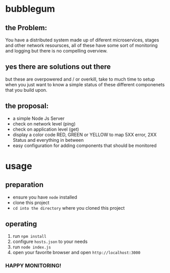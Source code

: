 # bubblegum

## the Problem: 
 You have a distributed system made up of diferent microservices, stages and other network resoursces, all of these have some sort of monitoring and logging but there is no compelling overview.
 
## yes there are solutions out there
but these are overpowered and / or overkill, take to much time to setup when you just want to know a simple status of these different componenets that you build upon. 

## the proposal:
 - a simple Node Js Server
 - check on network level (ping)
 - check on application level (get) 
 - display a color code RED, GREEN or YELLOW to map 5XX error, 2XX Status and everything in between
 - easy configuration for adding components that should be monitored
 # usage
 ## preparation
 * ensure you have `node` installed
 * clone this project
 * `cd into the directory` where you cloned this project
 ## operating
 1. run `npm install`
 2. configure `hosts.json` to your needs
 3. run `node index.js`
 4. open your favorite browser and open `http://localhost:3000`
 
 ### HAPPY MONITORING!
